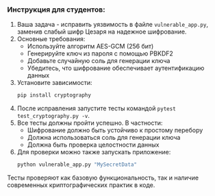 ### Инструкция для студентов:

1. Ваша задача - исправить уязвимость в файле `vulnerable_app.py`, заменив слабый шифр Цезаря на надежное шифрование.
2. Основные требования:
   - Используйте алгоритм AES-GCM (256 бит)
   - Генерируйте ключ из пароля с помощью PBKDF2
   - Добавьте случайную соль для генерации ключа
   - Убедитесь, что шифрование обеспечивает аутентификацию данных
3. Установите зависимости:
   ```bash
   pip install cryptography
   ```
4. После исправления запустите тесты командой `pytest test_cryptography.py -v`.
5. Все тесты должны пройти успешно. В частности:
   - Шифрование должно быть устойчиво к простому перебору
   - Должна использоваться соль для генерации ключа
   - Должна быть проверка целостности данных
6. Для проверки можно также запускать приложение:
   ```bash
   python vulnerable_app.py "MySecretData"
   ```

Тесты проверяют как базовую функциональность, так и наличие современных криптографических практик в коде.